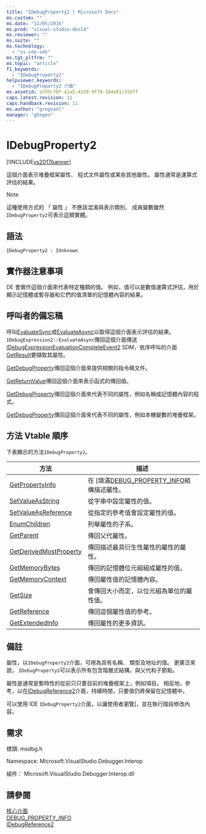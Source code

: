 ```yaml
---
title: "IDebugProperty2 | Microsoft Docs"
ms.custom: ""
ms.date: "12/05/2016"
ms.prod: "visual-studio-dev14"
ms.reviewer: ""
ms.suite: ""
ms.technology: 
  - "vs-ide-sdk"
ms.tgt_pltfrm: ""
ms.topic: "article"
f1_keywords: 
  - "IDebugProperty2"
helpviewer_keywords: 
  - "IDebugProperty2 介面"
ms.assetid: a7d5c70f-a1a5-4120-9f70-184e01c25bff
caps.latest.revision: 11
caps.handback.revision: 11
ms.author: "gregvanl"
manager: "ghogen"
---
```

# IDebugProperty2
[!INCLUDE[vs2017banner](../../../code-quality/includes/vs2017banner.md)]

這個介面表示堆疊框架屬性、 程式文件屬性或某些其他屬性。  屬性通常是運算式評估的結果。  
  
> [!NOTE]
>  這種使用方式的 「 屬性 」 不應該混淆與表示類別、 成員變數雖然`IDebugProperty2`可表示這類實體。  
  
## 語法  
  
```  
IDebugProperty2 : IUnknown  
```  
  
## 實作器注意事項  
 DE 會實作這個介面來代表特定種類的值。  例如，值可以是數值運算式評估，用於顯示記憶體或暫存器和它們的值清單的記憶體內容的結果。  
  
## 呼叫者的備忘稿  
 呼叫[EvaluateSync](../../../extensibility/debugger/reference/idebugexpression2-evaluatesync.md)或[EvaluateAsync](../../../extensibility/debugger/reference/idebugexpression2-evaluateasync.md)以取得這個介面表示評估的結果。  `IDebugExpression2::EvaluateAsync`傳回這個介面傳送[IDebugExpressionEvaluationCompleteEvent2](../../../extensibility/debugger/reference/idebugexpressionevaluationcompleteevent2.md) SDM，依序呼叫的介面[GetResult](../../../extensibility/debugger/reference/idebugexpressionevaluationcompleteevent2-getresult.md)要擷取其屬性。  
  
 [GetDebugProperty](../../../extensibility/debugger/reference/idebugpropertycreateevent2-getdebugproperty.md)傳回這個介面來提供相關的指令碼文件。  
  
 [GetReturnValue](../../../extensibility/debugger/reference/idebugreturnvalueevent2-getreturnvalue.md)傳回這個介面來表示函式的傳回值。  
  
 [GetDebugProperty](../../../extensibility/debugger/reference/idebugprogram2-getdebugproperty.md)傳回這個介面來代表不同的屬性，例如名稱或記憶體內容的程式。  
  
 [GetDebugProperty](../../../extensibility/debugger/reference/idebugstackframe2-getdebugproperty.md)傳回這個介面來代表不同的屬性，例如本機變數的堆疊框架。  
  
## 方法 Vtable 順序  
 下表顯示的方法`IDebugProperty2`。  
  
|方法|描述|  
|--------|--------|  
|[GetPropertyInfo](../../../extensibility/debugger/reference/idebugproperty2-getpropertyinfo.md)|在 \[填滿[DEBUG\_PROPERTY\_INFO](../../../extensibility/debugger/reference/debug-property-info.md)結構描述屬性。|  
|[SetValueAsString](../../../extensibility/debugger/reference/idebugproperty2-setvalueasstring.md)|從字串中設定屬性的值。|  
|[SetValueAsReference](../../../extensibility/debugger/reference/idebugproperty2-setvalueasreference.md)|從指定的參考值會設定屬性的值。|  
|[EnumChildren](../../../extensibility/debugger/reference/idebugproperty2-enumchildren.md)|列舉屬性的子系。|  
|[GetParent](../../../extensibility/debugger/reference/idebugproperty2-getparent.md)|傳回父代屬性。|  
|[GetDerivedMostProperty](../../../extensibility/debugger/reference/idebugproperty2-getderivedmostproperty.md)|傳回描述最具衍生性屬性的屬性的屬性。|  
|[GetMemoryBytes](../Topic/IDebugProperty2::GetMemoryBytes.md)|傳回的記憶體位元組組成屬性的值。|  
|[GetMemoryContext](../../../extensibility/debugger/reference/idebugproperty2-getmemorycontext.md)|傳回屬性值的記憶體內容。|  
|[GetSize](../Topic/IDebugProperty2::GetSize.md)|會傳回大小而定，以位元組為單位的屬性值。|  
|[GetReference](../../../extensibility/debugger/reference/idebugproperty2-getreference.md)|傳回這個屬性值的參考。|  
|[GetExtendedInfo](../../../extensibility/debugger/reference/idebugproperty2-getextendedinfo.md)|傳回屬性的更多資訊。|  
  
## 備註  
 屬性，以`IDebugProperty2`介面，可視為具有名稱、 類型及地址的值。  更廣泛來說， `IDebugProperty2`可以表示所有包含階層式結構，與父代和子節點。  
  
 屬性是通常是暫時性的從前只只要目前的堆疊框架上，例如項目。  相反地，參考，以在[IDebugReference2](../../../extensibility/debugger/reference/idebugreference2.md)介面，持續時間，只要值仍將保留在記憶體中。  
  
 可以使用 IDE `IDebugProperty2`介面，以讓使用者瀏覽\]，並在執行階段修改內容。  
  
## 需求  
 標頭: msdbg.h  
  
 Namespace: Microsoft.VisualStudio.Debugger.Interop  
  
 組件： Microsoft.VisualStudio.Debugger.Interop.dll  
  
## 請參閱  
 [核心介面](../../../extensibility/debugger/reference/core-interfaces.md)   
 [DEBUG\_PROPERTY\_INFO](../../../extensibility/debugger/reference/debug-property-info.md)   
 [IDebugReference2](../../../extensibility/debugger/reference/idebugreference2.md)